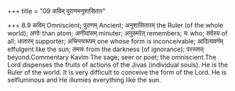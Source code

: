 +++
title = "09 कविम् पुराणमनुशासितार"

+++
8.9 कविम् Omniscient; पुराणम् Ancient; अनुशासितारम् the Ruler (of the
whole world); अणोः than atom; अणीयांसम् minuter; अनुस्मरेत् remembers;
यः who; सर्वस्य of all; धातारम् supporter; अचिन्त्यरूपम् one whose form
is inconceivable; आदित्यवर्णम् effulgent like the sun; तमसः from the
darkness (of ignorance); परस्तात् beyond.Commentary Kavim The sage; seer
or poet; the omniscient.The Lord dispenses the fruits of actions of the
Jivas (individual souls). He is the Ruler of the world. It is very
difficult to conceive the form of the Lord. He is selfluminous and He
illumies everything like the sun.
